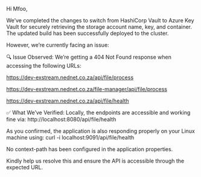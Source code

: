 Hi Mfoo,

We’ve completed the changes to switch from HashiCorp Vault to Azure Key Vault for securely retrieving the storage account name, key, and container. The updated build has been successfully deployed to the cluster.

However, we’re currently facing an issue:

🔍 Issue Observed:
We’re getting a 404 Not Found response when accessing the following URLs:

https://dev-exstream.nednet.co.za/api/file/process

https://dev-exstream.nednet.co.za/file-manager/api/file/process

https://dev-exstream.nednet.co.za/api/file/health

✅ What We’ve Verified:
Locally, the endpoints are accessible and working fine via:
http://localhost:8080/api/file/health

As you confirmed, the application is also responding properly on your Linux machine using:
curl -i localhost:9091/api/file/health

No context-path has been configured in the application properties.

Kindly help us resolve this and ensure the API is accessible through the expected URL.
